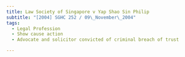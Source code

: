```yaml
---
title: Law Society of Singapore v Yap Shao Sin Philip
subtitle: "[2004] SGHC 252 / 09\_November\_2004"
tags:
  - Legal Profession
  - Show cause action
  - Advocate and solicitor convicted of criminal breach of trust

---
```


